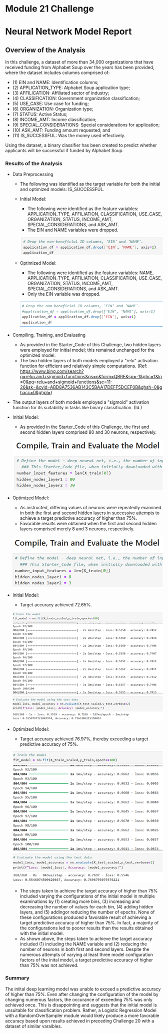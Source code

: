 # Module 21 Challenge
# Neural Network Model Report

## Overview of the Analysis
In this challenge, a dataset of more than 34,000 organizations that have received funding from Alphabet Soup over the years has been provided, where the dataset includes columns comprised of: 

* (1) EIN and NAME: Identification columns;
* (2) APPLICATION_TYPE: Alphabet Soup application type;
* (3) AFFILICATION: Affiliated sector of industry;
* (4) CLASSIFICATION: Government organization classification;
* (5) USE_CASE: Use case for funding;
* (6) ORGANIZATION: Organization type;
* (7) STATUS: Active Status;
* (8) INCOME_AMT: Income classification;
* (9) SPECIAL_CONSIDERATIONS: Special considerations for application;
* (10) ASK_AMT: Funding amount requested; and
* (11) IS_SUCCESSFUL: Was the money used effectively.

Using the dataset, a binary classifier has been created to predict whether applicants will be successful if funded by Alphabet Soup.

### Results of the Analysis
* Data Preprocessing
  * The following was identified as the target variable for both the initial and optimized models: IS_SUCCESSFUL.

  * Initial Model:
    * The following were identified as the feature variables: APPLICATION_TYPE, AFFILIATION, CLASSIFICATION, USE_CASE, ORGANIZATION, STATUS, INCOME_AMT, SPECIAL_CONSIDERATIONS, and ASK_AMT.
    * The EIN and NAME variables were dropped.

    ![image](https://github.com/jimlhaugen/deep-learning-challenge/blob/master/Screenshots/initial_drop_EIN_and_NAME.png)
  

  * Optimized Model:
    * The following were identified as the feature variables: NAME, APPLICATION_TYPE, AFFILIATION, CLASSIFICATION, USE_CASE, ORGANIZATION, STATUS, INCOME_AMT, SPECIAL_CONSIDERATIONS, and ASK_AMT.
    * Only the EIN variable was dropped.

    ![image](https://github.com/jimlhaugen/deep-learning-challenge/blob/master/Screenshots/optimization_drop_EIN_only.png)

* Compiling, Training, and Evaluating
  * As provided in the Starter_Code of this Challenge, two hidden layers were employed for initial model; this remained unchanged for the optimized model.
  * The two hidden layers of both models employed a "relu" activation function for efficient and relatively simple computations. (Ref: https://www.bing.com/search?q=relu+and+sigmoid+functions&qs=n&form=QBRE&sp=-1&ghc=1&lq=0&pq=relu+and+sigmoid+functions&sc=11-26&sk=&cvid=ABD8A7536AB143C5BAA17DEFF5DCEF0B&ghsh=0&ghacc=0&ghpl=)
 * The output layers of both models employed a "sigmoid" activation function for its suitability in tasks like binary classification. (Id.)


  * Initial Model:
    * As provided in the Starter_Code of this Challenge, the first and second hidden layers comprised 80 and 30 neurons, respectively.

    ![image](https://github.com/jimlhaugen/deep-learning-challenge/blob/master/Screenshots/initial_nodes.png)
  

  * Optimized Model:
    * As instructed, differing values of neurons were repeatedly examined in both the first and second hidden layers in successive attempts to achieve a target predictive accuracy of higher than 75%.
    * Favorable results were obtained when the first and second hidden layers comprised merely 8 and 3 neurons, respectively.

    ![image](https://github.com/jimlhaugen/deep-learning-challenge/blob/master/Screenshots/optimization_nodes.png)

  * Initial Model:
    * Target accuracy achieved 72.65%.

    ![image](https://github.com/jimlhaugen/deep-learning-challenge/blob/master/Screenshots/initial_accuracy.png)
  

  * Optimized Model:
    * Target accuracy achieved 76.97%, thereby exceeding a target predictive accuracy of 75%.

    ![image](https://github.com/jimlhaugen/deep-learning-challenge/blob/master/Screenshots/optimization_accuracy.png)

    * The steps taken to achieve the target accuracy of higher than 75% included varying the configurations of the initial model in multiple examinations by (1) creating more bins, (3) increasing and decreasing the number of values for each bin, (4) adding hidden layers, and (5) addingor reducing the number of epochs.  None of these configurations produced a favorable result of achieving a target predictive accuracy of higher than 75%.  In fact, a majority of the configurations led to poorer results than the results obtained with the initial model.
    * As shown above, the steps taken to achieve the target accuracy included (1) including the NAME variable and (2) reducing the number of neurons in both first and second layers.  Despite the numerous attempts of varying at least three model configuration factors of the inital model, a target predictive accuracy of higher than 75% was not achieved. 

### Summary
The iniital deep learning model was unable to exceed a predictive accuracy of higher than 75%.  Even after changing the configuration of the model by changing numerous factors, the occurance of exceeding 75% was only achieved once.  This is disappointing and suggests that the initial model is unsuitable for classification problem.  Rather, a Logistic Regression Model with a RandomOverSampler module would likely produce a more favorable accuracy based upon results achieved in preceding Challenge 20 with a dataset of similar varaibles.